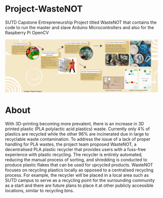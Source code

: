 # Project-WasteNOT
SUTD Capstone Entrepreneurship Project titled WasteNOT that contains the code to run the master and slave Arduino Microcontrollers and also for the Raspberry Pi OpenCV

<img src="/Images/Header 2.png" alt="Alt text" title="Optional title">

# About
With 3D-printing becoming more prevalent, there is an increase in 3D printed plastic (PLA polylactic acid plastics) waste. Currently only 4% of plastics are recycled while the other 96% are incinerated due in large to recyclable waste contamination. To address the issue of a lack of proper handling for PLA wastes, the project team proposed WasteNOT, a decentralised PLA plastic recycler that provides users with a fuss-free experience with plastic recycling. The recycler is entirely automated, reducing the manual process of sorting, and shredding is conducted to produce plastic flakes that can be used for upcycled products. WasteNOT focuses on recycling plastics locally as opposed to a centralised recycling process. For example, the recycler will be placed in a local area such as SUTD campus to serve as a recycling point for the surrounding community as a start and there are future plans to place it at other publicly accessible locations, similar to recycling bins.
